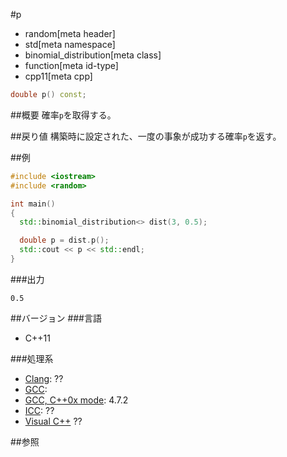 #p
* random[meta header]
* std[meta namespace]
* binomial_distribution[meta class]
* function[meta id-type]
* cpp11[meta cpp]

```cpp
double p() const;
```

##概要
確率`p`を取得する。


##戻り値
構築時に設定された、一度の事象が成功する確率`p`を返す。


##例
```cpp
#include <iostream>
#include <random>

int main()
{
  std::binomial_distribution<> dist(3, 0.5);

  double p = dist.p();
  std::cout << p << std::endl;
}
```

###出力
```
0.5
```

##バージョン
###言語
- C++11

###処理系
- [Clang](/implementation.md#clang): ??
- [GCC](/implementation.md#gcc): 
- [GCC, C++0x mode](/implementation.md#gcc): 4.7.2
- [ICC](/implementation.md#icc): ??
- [Visual C++](/implementation.md#visual_cpp) ??


##参照


